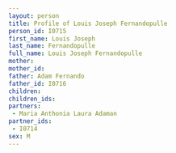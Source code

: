 ```yaml
---
layout: person
title: Profile of Louis Joseph Fernandopulle
person_id: I0715
first_name: Louis Joseph
last_name: Fernandopulle
full_name: Louis Joseph Fernandopulle
mother: 
mother_id: 
father: Adam Fernando
father_id: I0716
children:
children_ids:
partners:
 - Maria Anthonia Laura Adaman
partner_ids:
 - I0714
sex: M
---
```


